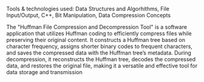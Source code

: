 Tools & technologies used: Data Structures and Algorhithms, File Input/Output, C++, Bit Manipulation, Data Compression Concepts


The "Huffman File Compression and Decompression Tool" is a software application that utilizes Huffman coding to efficiently compress files while preserving their original content. It constructs a Huffman tree based on character frequency, assigns shorter binary codes to frequent characters, and saves the compressed data with the Huffman tree’s metadata. During decompression, it reconstructs the Huffman tree, decodes the compressed data, and restores the original file, making it a versatile and effective tool for data storage and transmission
